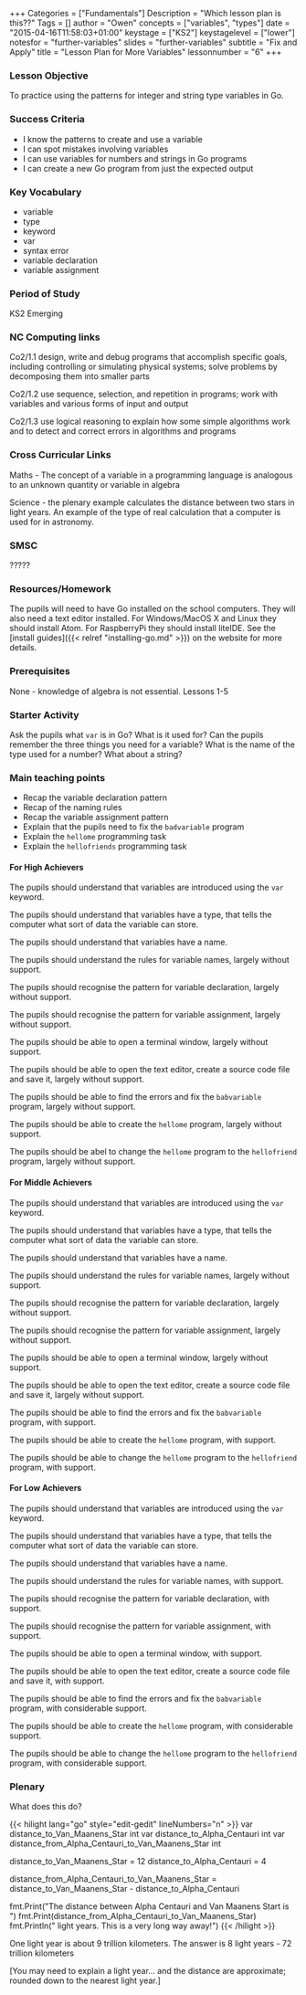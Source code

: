 +++
Categories = ["Fundamentals"]
Description = "Which lesson plan is this??"
Tags = []
author = "Owen"
concepts = ["variables", "types"]
date = "2015-04-16T11:58:03+01:00"
keystage = ["KS2"]
keystagelevel = ["lower"]
notesfor = "further-variables"
slides = "further-variables"
subtitle = "Fix and Apply"
title = "Lesson Plan for More Variables"
lessonnumber = "6"
+++

### Lesson Objective

To practice using the patterns for integer and string type variables in
Go.
<!--more-->
### Success Criteria

* I know the patterns to create and use a variable
* I can spot mistakes involving variables
* I can use variables for numbers and strings in Go programs
* I can create a new Go program from just the expected output

### Key Vocabulary

* variable
* type
* keyword
* var
* syntax error
* variable declaration
* variable assignment

### Period of Study

KS2 Emerging

### NC Computing links

Co2/1.1    design, write and debug programs that accomplish specific goals,
including controlling or simulating physical systems; solve problems by
decomposing them into smaller parts

Co2/1.2    use sequence, selection, and repetition in programs; work with
variables and various forms of input and output

Co2/1.3    use logical reasoning to explain how some simple algorithms work and
to detect and correct errors in algorithms and programs

### Cross Curricular Links

Maths - The concept of a variable in a programming language is analogous
to an unknown quantity or variable in algebra

Science - the plenary example calculates the distance between two stars
in light years. An example of the type of real calculation that a computer
is used for in astronomy.

### SMSC

?????

### Resources/Homework

The pupils will need to have Go installed on the school computers. They will
also need a text editor installed. For Windows/MacOS X and Linux they should
install Atom. For RaspberryPi they should install liteIDE. See the
[install guides]({{< relref "installing-go.md" >}}) on the website for more
details.

### Prerequisites

None - knowledge of algebra is not essential.
Lessons 1-5

### Starter Activity

Ask the pupils what `var` is in Go? What is it used for?
Can the pupils remember the three things you need for a variable?
What is the name of the type used for a number? What about a string?


### Main teaching points

* Recap the variable declaration pattern
* Recap of the naming rules
* Recap the variable assignment pattern
* Explain that the pupils need to fix the `badvariable` program
* Explain the `hellome` programming task
* Explain the `hellofriends` programming task

#### For High Achievers
The pupils should understand that variables are introduced using
the `var` keyword.

The pupils should understand that variables have a type, that tells the
computer what sort of data the variable can store.

The pupils should understand that variables have a name.

The pupils should understand the rules for variable names,
largely without support.

The pupils should recognise the pattern for variable declaration, largely
without support.

The pupils should recognise the pattern for variable assignment, largely
without support.

The pupils should be able to open a terminal window, largely without
support.

The pupils should be able to open the text editor, create a source code
file and save it, largely without support.

The pupils should be able to find the errors and fix the `babvariable` program, largely without support.

The pupils should be able to create the `hellome` program, largely without support.

The pupils should be abel to change the `hellome` program to the `hellofriend` program, largely without support.

#### For Middle Achievers
The pupils should understand that variables are introduced using
the `var` keyword.

The pupils should understand that variables have a type, that tells the
computer what sort of data the variable can store.

The pupils should understand that variables have a name.

The pupils should understand the rules for variable names,
largely without support.

The pupils should recognise the pattern for variable declaration, largely
without support.

The pupils should recognise the pattern for variable assignment, largely
without support.

The pupils should be able to open a terminal window, largely without
support.

The pupils should be able to open the text editor, create a source code
file and save it, largely without support.

The pupils should be able to find the errors and fix the `babvariable` program, with support.

The pupils should be able to create the `hellome` program, with support.

The pupils should be able to change the `hellome` program to the `hellofriend` program, with support.

#### For Low Achievers
The pupils should understand that variables are introduced using
the `var` keyword.

The pupils should understand that variables have a type, that tells the
computer what sort of data the variable can store.

The pupils should understand that variables have a name.

The pupils should understand the rules for variable names,
with support.

The pupils should recognise the pattern for variable declaration,
with support.

The pupils should recognise the pattern for variable assignment,
with support.

The pupils should be able to open a terminal window, with
support.

The pupils should be able to open the text editor, create a source code
file and save it, with support.

The pupils should be able to find the errors and fix the `babvariable` program, with considerable support.

The pupils should be able to create the `hellome` program, with
considerable support.

The pupils should be able to change the `hellome` program to the `hellofriend` program, with considerable support.

### Plenary
What does this do?

{{< hilight lang="go" style="edit-gedit" lineNumbers="n" >}}
var distance_to_Van_Maanens_Star int
var distance_to_Alpha_Centauri int
var distance_from_Alpha_Centauri_to_Van_Maanens_Star int

distance_to_Van_Maanens_Star = 12
distance_to_Alpha_Centauri = 4

distance_from_Alpha_Centauri_to_Van_Maanens_Star = distance_to_Van_Maanens_Star - distance_to_Alpha_Centauri

fmt.Print("The distance between Alpha Centauri and Van Maanens Start is ")
fmt.Print(distance_from_Alpha_Centauri_to_Van_Maanens_Star)
fmt.Println(" light years. This is a very long way away!")
{{< /hilight >}}

One light year is about 9 trillion kilometers.
The answer is 8 light years - 72 trillion kilometers

[You may need to explain a light year... and the distance are approximate; rounded down to the nearest light year.]
